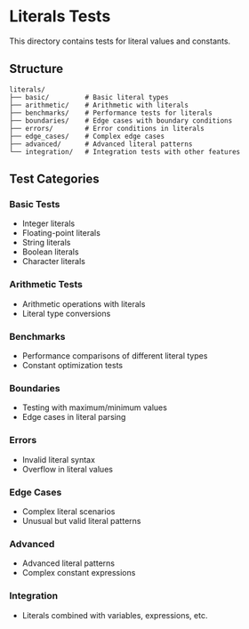 # Literals Tests

This directory contains tests for literal values and constants.

## Structure

```
literals/
├── basic/         # Basic literal types
├── arithmetic/    # Arithmetic with literals
├── benchmarks/    # Performance tests for literals
├── boundaries/    # Edge cases with boundary conditions
├── errors/        # Error conditions in literals
├── edge_cases/    # Complex edge cases
├── advanced/      # Advanced literal patterns
└── integration/   # Integration tests with other features
```

## Test Categories

### Basic Tests
- Integer literals
- Floating-point literals
- String literals
- Boolean literals
- Character literals

### Arithmetic Tests
- Arithmetic operations with literals
- Literal type conversions

### Benchmarks
- Performance comparisons of different literal types
- Constant optimization tests

### Boundaries
- Testing with maximum/minimum values
- Edge cases in literal parsing

### Errors
- Invalid literal syntax
- Overflow in literal values

### Edge Cases
- Complex literal scenarios
- Unusual but valid literal patterns

### Advanced
- Advanced literal patterns
- Complex constant expressions

### Integration
- Literals combined with variables, expressions, etc.
